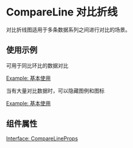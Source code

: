 # CompareLine 对比折线

对比折线图适用于多条数据系列之间进行对比的场景。

## 使用示例

可用于同比环比的数据对比

[Example: 基本使用](./_example/Simple.jsx)

当有大量对比数据时，可以隐藏图例和图标

[Example: 基本使用](./_example/Multiple.jsx)

## 组件属性

[Interface: CompareLineProps](./CompareLine.tsx)
